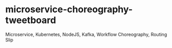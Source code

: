 # microservice-choreography-tweetboard
Microservice, Kubernetes, NodeJS, Kafka, Workflow Choreography, Routing Slip
